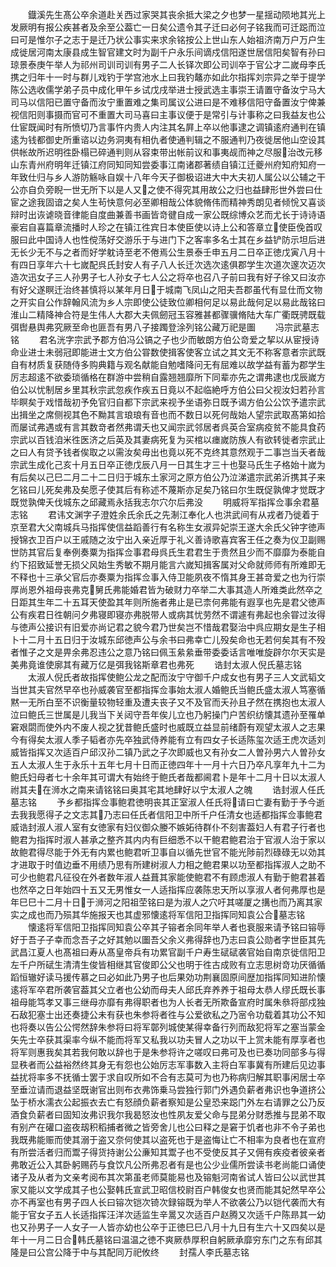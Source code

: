 <!-- { "loadSidebar": true } -->
　　鐡溪先生髙公卒余道赴关西过家哭其丧余抵大梁之夕也梦一星揺动陨地其光上发厥明有报公疾甚者及余至公葢亡一日矣公遗令其子迁曰必何子铭我而可迁跽而泣曰可是惟尔子之志于是迁乃状公事实来求余铭按公上世山东人始祖济南万户万户生成徙居河南太康县成生智官建文时为副千户永乐间谪戍信阳遂世居信阳矣智有孙曰琼景泰庚午举人为祁州司训司训有男子二人长铎次即公司训卒于官公才二嵗母李氏携之归年十一时与群儿戏钓于学宫池水上曰我钓鼇亦如此尔指挥刘宗异之举于提学陈公选收儒学弟子员中成化甲午乡试戊戌举进士授武选主事崇王请置守备汝宁马大司马以信阳已置守备而汝宁重置难之集司属议公进曰是不难移信阳守备置汝宁俾兼视信阳则事摄而官可不重置大司马喜曰主事议便于是常引与计事称之曰我益友也公仕宦既闻时有所愤切乃言事忤内贵人内注其名屛上卒以他事逮之调镇逺府通判在镇逺为钱都御史所重谘以边务洞夷有相仇者使通判辑之不服通判乃夜徙居他山空设其供帐故所迟明徃卧榻已碎通判则从容束带出帐前议和事夷觇而神之尽服治改元移山东青州府明年迁镇江府同知同知尝委事江南诸郡著绩自镇江迁夔州府知府知府一年致仕归与乡人游防觞咏自娱十八年今天子御极诏进大中大夫初人属公以公辅之干公亦自负旁睨一世无所下以是人又之使不得究其用故公之归也益肆形世外尝曰仕宦之途我固谙之矣人生茍快意何必至卿相哉公体貌脩伟而精神秀朗见者倾恱又喜谈辩时出诙谑晓音律能自度曲兼善书画皆竒徤自成一家公既综博众艺而尤长于诗诗语豪宕自喜篇章流播时人珍之在镇江徃宾日本使臣使以诗上公和答章立使臣俛首叹服曰此中国诗人也性傥荡好交游乐于与进门下之客率多名士其在乡益铲防示坦后进无长少无不与之者而好学躭诗至老不倦焉公生景泰壬申五月二日卒正徳戊寅八月十有四日享年六十七嵗配呉氏封安人有子八人长迁次选次逺俱郡学生次道次邃次迈次造次迅女子三人孙男子七人孙女子七人公之将卒也召八子前曰我有好子徐又曰汝亦有好父遂瞑迁治终甚慎将以某年月日于城南飞凤山之阳夫吾郡虽代有显仕而文物之开实自公作辞翰风流为乡人宗即使公徒致位卿相何足以易此哉何足以易此哉铭曰淮山二精降神合符是生伟人大郡大夫佩劒冠玉容雅甚都骤骥脩陆大车广衢既骋既载弭辔悬舆弗究厥至命也匪吾有男八子接躅登涂列铭公藏万祀是圗
　　冯宗武墓志铭
　　君名洸字宗武予郡方伯冯公镐之子也少而敏朗方伯公竒爱之挈以从宦授诗命业进士未弱冠即能进士文方伯公甞数使揖客使客立试之其文无不称客意者宗武既自有材质复获随侍多购典籍与观名献能自勉嗜降问无有屈难以故学益有蓄为郡学生厉志超逺不欲委琐循格在群游中尝稍自露翘翘靡所下同辈亦先之谓弗逮也戊辰嵗方伯公以忧制居乡里其秋宗武忽疾作疾五日竟以不起临絶呼方伯公曰父视汝妇若孙言毕瞑矣于戏惜哉初予免官归自都下宗武来视予坐语弥日既予谒方伯公公饮予遣宗武出揖坐之席侧视其色不黝其言琅琅有音也而不数日以死何哉始人望宗武取髙第如拾而屡试弗遇或有言其数竒者然弗谓夭也又闻宗武邻居者呉英合室病疫贫不能具食药宗武以百钱洎米徃医济之后英及其妻病死复为买棺以瘗嵗防族人有欲转徙者宗武止之曰人有贷予钱者俟取之以需汝矣毋出也竟以死不克终其意然观于二事岂当夭者哉宗武生成化己亥十月五日卒正徳戊辰八月一日其生才三十也娶马氏生子格始十嵗为有后矣以己巳二月二十二日归于城东土家河之原方伯公乃泣涕遣宗武弟沂携其子来乞铭曰儿死矣弗及矣愿子使其后有称述不蔑斯亦足矣乃铭曰尔生既促孰俾才觉既才既觉孰俾夭伐城东之邱藏焉永括我志尔穴尔后弗没
　　明威将军指挥佥事余君墓志铭
　　君讳文渊字子澄姓余氏余氏之先淛江奉化人也洪武间有从戎者乃徙着于京至君大父南城兵马指挥使信益蹈善行有名称生女淑异妃崇王遂大余氏父钟字徳声授锦衣卫百户以王戚随之汝宁出入亲近厚于礼义善诗歌喜宾客王任之奏为仪卫副赐世防其官后复奉例奏粟为指挥佥事君母呉氏生君君生于贵然且少而不靡靡为泰能自约下招致延誉无损父风始生秀敏不期月能言六嵗知揖客属对父命就师师有所难即无不释也十三承父官后亦奏粟为指挥佥事入侍卫能夙夜不惰其身王甚竒爱之也为行崇厚尚恩外祖母丧弗克舅氏弗能婚君皆为破财力卒举二大事其造人所难类此然卒之日距其生年二十五耳天使盈其年则所施者弗止是已柰何弗能有遐享也先是君父徳声公有疾君日徃朝问夕弗寝即寝亦弗脱带人或病其忧劳然不谓遽有弗起也余甞过汝得与徳声公接识有旧爱亦尚记君之貌今君乃世矣岂不惜哉君娶治中呉应期女是生子相卜十二月十五日归于汝城东邱徳声公与余书曰弗幸亡儿殁矣命也无若何矣其有不殁者惟子之文是畀余弗忍违公之意乃铭曰佩玉絫絫垂带委委话言唯唯旋辟尔尔天实是美弗竟谁使廓其有藏万亿是弭我铭斯章君也弗死
　　诰封太淑人倪氏墓志铭
　　太淑人倪氏者故指挥使鲍公龙之配而汝宁守御千户成女也有男子三人文武韬文当世其夫官然早卒也孙威袭官至都指挥佥事始太淑人婚鲍氏当鲍氏盛太淑人笃塞循黙一无所白至不识衡量较物轻重及遭夫丧子又不及官而夭孙且孑然在携抱也太淑人泣曰鲍氏三世属是儿我当下关闼守吾年俟儿立也乃躬操门户苦织纺懐其遗孙至罹单窘艰閟而使外内不废人视之犹昔鲍氏盛时也威既立益显前绪蔚有观望太淑人之志果今有得矣太淑人季子韬者亦先卒独武侍养能有立有四女子长适陈玺次适王虎次适刘威皆指挥又次适百户邱汉孙二镇乃武之子次即威也又有孙女二人曽孙男六人曽孙女五人太淑人生于永乐十五年七月十日而正徳四年十一月十六日乃卒凡享年九十二为鲍氏妇母者七十余年其可谓大有始终于鲍氏者哉都阃君卜是年十二月十日以太淑人祔其夫在浉水之南来请铭铭曰奥其宅其地肆好以宁太淑人之魄
　　诰封淑人任氏墓志铭
　　予乡都指挥佥事鲍君徳明丧其正室淑人任氏将请曰亡妻有勤于予今逝去我我愿得子之文志其乃志曰任氏者信阳卫中所千户任清女也适都指挥佥事鲍君威诰封淑人淑人室有女徳家有妇仪御众媵不嫉妬待群仆不刻害葢妇人有君子行者也鲍君为指挥时淑人甚承之整齐其内内有巨细悉不以干鲍君鲍君治于官淑人治于家以故鲍君得尽能于外无有内累也鲍君听卫事自以循先世官不能光陟前烈碌碌无以効其才进取于时值边垂不用绩乃思有所建树淑人力相之鲍君果以功至都指挥淑人之助不可少也鲍君凡征役在外者数年淑人益葺其家能使鲍君不有顾虑淑人有勤于鲍君甚着也然卒之日年始四十五又无男惟女一人适指挥应袭陈忠天所以享淑人者何弗厚也是年巳巳十二月十日于浉河之阳祖茔铭曰是为淑人之穴吁其嗟厦之搆也而乃离其家实之成也而乃殒其华施报天也其虚邪懐逺将军信阳卫指挥同知袁公合墓志铭
　　懐逺将军信阳卫指挥同知袁公卒其子镕者余同年举人者也衰服来请予铭曰镕辱好于吾子子幸而念吾子之好其勉以圗吾父余义弗得辞也乃志曰袁公勋者字世臣其先武昌江夏人也髙祖曰寿从髙皇帝兵有功累官副千户寿生碔碔袭官始自南京徙信阳卫左千户所碔生清清生俊皆相继其官俊即公父也明于徃古成败有立志思树竒功厌循循蹈恒辙好读马援传慕之曰必如此乃男子也后果効功荆襄固原间歴加指挥同知进阶懐逺将军卒君所袭官葢其父立者也公幼而母夫人邱氏弃养养于祖母太恭人缪氏既长事祖母能笃孝又事三继母亦靡有弗得职者也为人长者无所欺备宣府时属朱叅将部戍独石敌犯塞士出还奏捷公未有获也朱参将者徃与公爱欲私之乃宻令功载着其功公不知也将奏以告公公愕然辞朱参将曰将军鄣列城使某得幸备行列而敌犯将军之塞当蒙金矢先士卒获其渠率今纵不能而将军又私我以功夫冒人之功以干上赏未能有厚享者也将军则惠我矣其若我何敢以辞也于是朱参将许之嗟叹曰弗可及也已奏功同部多与得显秩者而公益裕然终其身无有怨也公始厉志军事数入主将白军事冀有所建后见边事益扰将率多不抚循士罢于求自叹所如不合有志莫可为也乃称病归解其职事闲居士卒至垂泣请而退益坚既谢官出则布衣弗饰乗马尝独行郭门外遇负薪者弗识也争道挤公坠于桥水濡衣公起振衣去亡有怒顔负薪者察知是公皇恐来跽门外左右请罪之公乃反酒食负薪者曰固知汝弗识我尔我曷怒汝也性夙友爱父命与昆弟分财悉推与昆弟不取有别产在礶口盗夜刼积稻捕者微之皆旁舍儿也公曰释之是窘于饥者也非不令子弟也我既弗能赈而使其溺于盗又奈何使其以盗死也于是盗悔让亡不相率为良者也在宣府有所尝活者归而鬻子得货持谢公公亷知其鬻子也不受使反其子又佣有疾疫者彼亲者弗敢近公入其卧躬赐药与食饮凡公所弗忍者有是也公少业儒所尝读书老尚能口诵使诸子及从者为文亲考阅布其次第虽老师莫能易也及镕魁河南省试人皆曰公以武世其家又能以文学成其子也公娶韩氏宣武卫昭信校尉百户韩俊女也贤而能其妃然早卒公亦不再室也有男子四人长曰镕次铠次锜次録镕既为举人不欲袭公乃以铠代袭而大有能于官女子五人长适指挥汪洋次适监生辛暠又次适百户赵腾又次适千户陈昻其一幼也又孙男子一人女子一人皆亦幼也公卒于正徳巳巳八月十九日有生六十又四矣以是年十一月二日合韩氏墓铭曰温温之徳不爽厥恭厚积自躬厥承靡穷东门之东有邱其隆是曰公宫公降于中与其配同万祀攸终
　　封孺人李氏墓志铭

